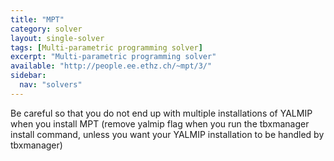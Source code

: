 ```yaml
---
title: "MPT"
category: solver
layout: single-solver
tags: [Multi-parametric programming solver]
excerpt: "Multi-parametric programming solver"
available: "http://people.ee.ethz.ch/~mpt/3/"
sidebar:
  nav: "solvers"
---
```

Be careful so that you do not end up with multiple installations of YALMIP when you install MPT (remove yalmip flag when you run the tbxmanager install command, unless you want your YALMIP installation to be handled by tbxmanager)
